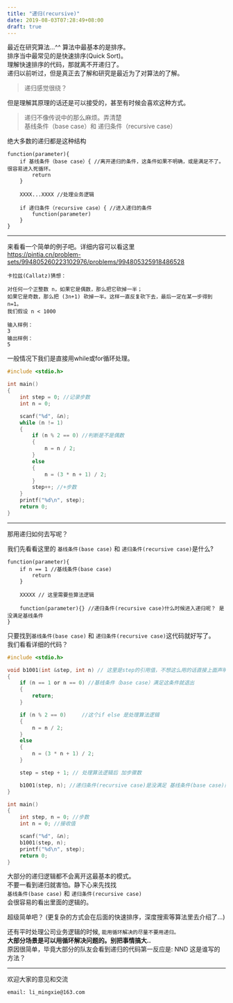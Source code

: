 ```yaml
---
title: "递归(recursive)"
date: 2019-08-03T07:28:49+08:00
draft: true
---
```


最近在研究算法...^^ 算法中最基本的是排序。  
排序当中最常见的是快速排序(Quick Sort)。  
理解快速排序的代码，那就离不开递归了。  
递归以前听过，但是真正去了解和研究是最近为了对算法的了解。

> 递归感觉很绕？  

但是理解其原理的话还是可以接受的，甚至有时候会喜欢这种方式。  

> 递归不像传说中的那么麻烦。弄清楚   
> 基线条件（base case）和 递归条件（recursive case）

绝大多数的递归都是这种结构

```
function(parameter){
    if 基线条件（base case）{ //离开递归的条件，这条件如果不明确，或是满足不了。很容易进入死循环。
        return
    }

    XXXX...XXXX //处理业务逻辑

    if 递归条件（recursive case）{ //进入递归的条件
        function(parameter)
    }
}
```
---------------------
来看看一个简单的例子吧。详细内容可以看这里  
https://pintia.cn/problem-sets/994805260223102976/problems/994805325918486528

```
卡拉兹(Callatz)猜想：

对任何一个正整数 n，如果它是偶数，那么把它砍掉一半；
如果它是奇数，那么把 (3n+1) 砍掉一半。这样一直反复砍下去，最后一定在某一步得到 n=1。
我们假设 n < 1000

输入样例：
3
输出样例：
5
```

一般情况下我们是直接用while或for循环处理。

```C
#include <stdio.h>

int main()
{
    int step = 0; //记录步数
    int n = 0; 

    scanf("%d", &n); 
    while (n != 1)
    {
        if (n % 2 == 0) //判断是不是偶数
        {
            n = n / 2;
        }
        else
        {
            n = (3 * n + 1) / 2;
        }
        step++; //+步数
    }
    printf("%d\n", step);
    return 0;
}
```
---------------------

那用递归如何去写呢？

我们先看看这里的 `基线条件(base case)` 和 `递归条件(recursive case)`是什么?

```
function(parameter){
    if n == 1 //基线条件(base case)
        return
    }

    XXXXX // 这里需要些算法逻辑

    function(parameter){} //递归条件(recursive case)什么时候进入递归呢？ 是没满足基线条件
}
```

只要找到`基线条件(base case)` 和 `递归条件(recursive case)`这代码就好写了。  
我们看看详细的代码？

```C
#include <stdio.h>

void b1001(int &step, int n) // 这里是step的引用值，不想这么用的话直接上面声明全局变量
{
    if (n == 1 or n == 0) //基线条件（base case）满足这条件就退出
    {
        return;
    }

    if (n % 2 == 0)     //这个if else 是处理算法逻辑
    {
        n = n / 2;
    }
    else
    {
        n = (3 * n + 1) / 2;
    }

    step = step + 1; // 处理算法逻辑后 加步骤数

    b1001(step, n); //递归条件(recursive case)是没满足 基线条件(base case)而进入递归方法
}

int main()
{
    int step, n = 0; //步数
    int n = 0; //接收值

    scanf("%d", &n);
    b1001(step, n);
    printf("%d\n", step);
    return 0;
}

```

大部分的递归逻辑都不会离开这最基本的模式。  
不要一看到递归就害怕。静下心来先找找  
`基线条件(base case)` 和 `递归条件(recursive case)`  
会很容易的看出里面的逻辑的。 

超级简单吧？
(更复杂的方式会在后面的快速排序，深度搜索等算法里去介绍了...)

还有平时处理公司业务逻辑的时候, `能用循环解决的尽量不要用递归。`    
**大部分场景是可以用循环解决问题的。别把事情搞大..**  
原因很简单，毕竟大部分的队友会看到递归的代码第一反应是: NND 这是谁写的方法？

----------------------------------------------
欢迎大家的意见和交流

`email: li_mingxie@163.com`
